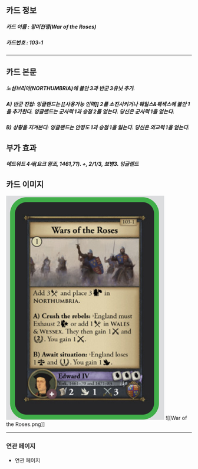 ## 카드 정보
##### 카드 이름 : 장미전쟁(War of the Roses)
##### 카드번호  : 103-1
---
## 카드 본문
##### 노섬브리아(NORTHUMBRIA)에 불안 3과 반군 3유닛 추가.

##### A) 반군 진압: 잉글랜드는 [[사용가능 인력]] 2를 소진시키거나 웨일스&웨섹스에 불안 1을 추가한다. 잉글랜드는 군사력 1과 승점 2를 얻는다. 당신은 군사력 1을 얻는다.

##### B) 상황을 지겨본다: 잉글랜드는 안정도 1과 승점 1을 잃는다. 당신은 외교력 1을 얻는다.

## 부가 효과
##### 에드워드 4세(요크 왕조, 1461,71). +, 2/1/3, 보병3. 잉글랜드

## 카드 이미지
<img src="\Assets\War of the Roses.png"/>
![[War of the Roses.png]]

--- 

### 연관 페이지
- 연관 페이지
